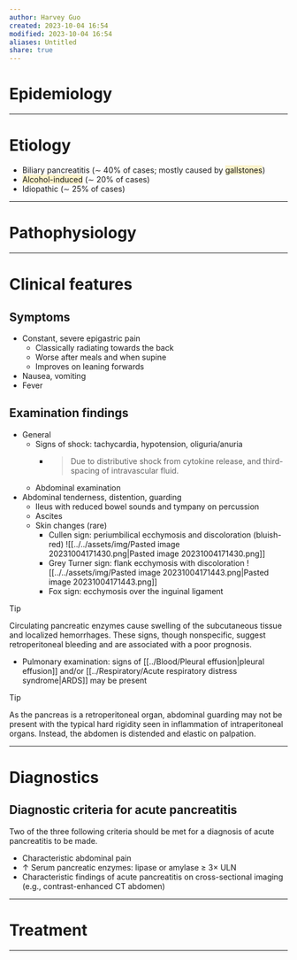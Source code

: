 ```yaml
---
author: Harvey Guo
created: 2023-10-04 16:54
modified: 2023-10-04 16:54
aliases: Untitled
share: true
---
```


# Epidemiology


---
# Etiology
- Biliary pancreatitis (∼ 40% of cases; mostly caused by <span style="background:rgba(240, 200, 0, 0.2)">gallstones</span>) 
- <span style="background:rgba(240, 200, 0, 0.2)">Alcohol-induced</span> (∼ 20% of cases)
- Idiopathic (∼ 25% of cases)

---
# Pathophysiology


---
# Clinical features
## Symptoms
- Constant, severe epigastric pain
	- Classically radiating towards the back
	- Worse after meals and when supine
	- Improves on leaning forwards
- Nausea, vomiting
- Fever
## Examination findings
- General
	- Signs of shock: tachycardia, hypotension, oliguria/anuria
		- > Due to distributive shock from cytokine release, and third-spacing of intravascular fluid.
	- Abdominal examination
- Abdominal tenderness, distention, guarding 
	- Ileus with reduced bowel sounds and tympany on percussion
	- Ascites
	- Skin changes (rare) 
		- Cullen sign: periumbilical ecchymosis and discoloration (bluish-red) ![[../../assets/img/Pasted image 20231004171430.png|Pasted image 20231004171430.png]]
		- Grey Turner sign: flank ecchymosis with discoloration ![[../../assets/img/Pasted image 20231004171443.png|Pasted image 20231004171443.png]]
		- Fox sign: ecchymosis over the inguinal ligament

>[!tip] 
>Circulating pancreatic enzymes cause swelling of the subcutaneous tissue and localized hemorrhages. These signs, though nonspecific, suggest retroperitoneal bleeding and are associated with a poor prognosis.
- Pulmonary examination: signs of [[../Blood/Pleural effusion|pleural effusion]] and/or [[../Respiratory/Acute respiratory distress syndrome|ARDS]] may be present
>[!tip] 
>As the pancreas is a retroperitoneal organ, abdominal guarding may not be present with the typical hard rigidity seen in inflammation of intraperitoneal organs. Instead, the abdomen is distended and elastic on palpation.

---
# Diagnostics
## Diagnostic criteria for acute pancreatitis
Two of the three following criteria should be met for a diagnosis of acute pancreatitis to be made. 
- Characteristic abdominal pain
- ↑ Serum pancreatic enzymes: lipase or amylase ≥ 3× ULN
- Characteristic findings of acute pancreatitis on cross-sectional imaging (e.g., contrast-enhanced CT abdomen)

---
# Treatment


---
